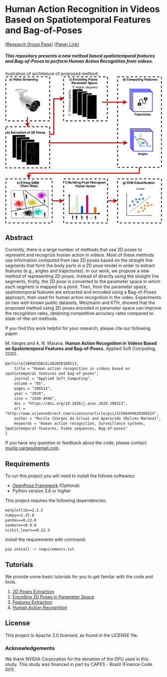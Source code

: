 # Human Action Recognition in Videos Based on Spatiotemporal Features and Bag-of-Poses

[[Research Group Page](http://recogna.tech/)] [[Paper Link](http://www.sciencedirect.com/science/article/pii/S156849462030452X)]

<h5>This repository presents a new method based spatiotemporal features and Bag-of-Poses to perform Human Action Recognition from videos.</h5> 

Ilustration of architeture of proposed method:
![architeture_har](architeture.png)

## Abstract

Currently, there is a large number of methods that use 2D poses to represent and recognize human action in videos. Most of these methods use information computed from raw 2D poses based on the straight line segments that form the body parts in a 2D pose model in order to extract features (e.g., angles and trajectories). In our work, we propose a new method of representing 2D poses. Instead of directly using the straight line segments, firstly, the 2D pose is converted to the parameter space in which each segment is mapped to a point. Then, from the parameter space, spatiotemporal features are extracted and encoded using a Bag-of-Poses approach, then used for human action recognition in the video. Experiments on two well-known public datasets, Weizmann and KTH, showed that the proposed method using 2D poses encoded in parameter space can improve the recognition rates, obtaining competitive accuracy rates compared to state-of-the-art methods.

If you find this work helpful for your research, please cite our following paper:

M. Varges and A. N. Marana. **Human Action Recognition in Videos Based on Spatiotemporal Features and Bag-of-Poses.** Applied Soft Computing, 2020.

```
@article{VARGESDASILVA2020106513,
    title = "Human action recognition in videos based on spatiotemporal features and bag-of-poses",
    journal = "Applied Soft Computing",
    volume = "95",
    pages = "106513",
    year = "2020",
    issn = "1568-4946",
    doi = "https://doi.org/10.1016/j.asoc.2020.106513",
    url = "http://www.sciencedirect.com/science/article/pii/S156849462030452X",
    author = "Murilo {Varges da Silva} and Aparecido {Nilceu Marana}",
    keywords = "Human action recognition, Surveillance systems, Spatiotemporal features, Video sequences, Bag-of-poses"
}
```

If you have any question or feedback about the code, please contact: murilo.varges@gmail.com.

## Requirements

To run this project you will need to install the follows softwares:
* [OpenPose Framework](https://github.com/CMU-Perceptual-Computing-Lab/openpose) (Optional)
* Python version 3.6 or higher

This project requires the following dependencies:

```
matplotlib==2.2.2
numpy==1.15.0
pandas==0.22.0
seaborn==0.9.0
scikit_learn==0.21.3
```

Install the requirements with command:
```
pip install -r requirements.txt
```
## Tutorials
We provide some basic tutorials for you to get familar with the code and tools.
1. [2D Poses Extraction](tutorials/2DPoses_extraction.md)
2. [Encoding 2D Poses in Parameter Space](tutorials/2DPoses_spaceparam.md)
3. [Features Extraction](tutorials/features_extraction.md)
4. [Human Action Recognition](tutorials/classification.md)


## License
This project is Apache 2.0 licensed, as found in the LICENSE file.

### Acknowledgements
We thank NVIDIA Corporation for the donation of the GPU used in this study. This study was financed in part by CAPES - Brazil (Finance Code 001).

